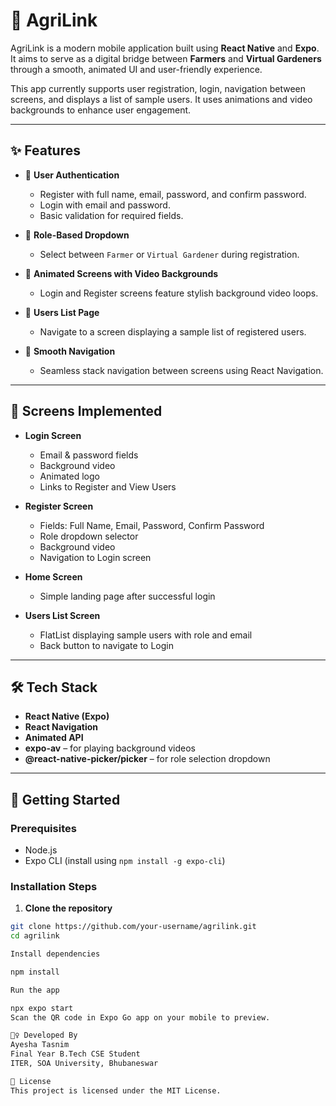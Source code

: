 # 🚜 AgriLink

AgriLink is a modern mobile application built using **React Native** and **Expo**. It aims to serve as a digital bridge between **Farmers** and **Virtual Gardeners** through a smooth, animated UI and user-friendly experience.

This app currently supports user registration, login, navigation between screens, and displays a list of sample users. It uses animations and video backgrounds to enhance user engagement.

---

## ✨ Features

- 🔐 **User Authentication**
  - Register with full name, email, password, and confirm password.
  - Login with email and password.
  - Basic validation for required fields.

- 🌱 **Role-Based Dropdown**
  - Select between `Farmer` or `Virtual Gardener` during registration.

- 🎥 **Animated Screens with Video Backgrounds**
  - Login and Register screens feature stylish background video loops.

- 👥 **Users List Page**
  - Navigate to a screen displaying a sample list of registered users.

- 🔄 **Smooth Navigation**
  - Seamless stack navigation between screens using React Navigation.

---

## 📱 Screens Implemented

- **Login Screen**
  - Email & password fields
  - Background video
  - Animated logo
  - Links to Register and View Users

- **Register Screen**
  - Fields: Full Name, Email, Password, Confirm Password
  - Role dropdown selector
  - Background video
  - Navigation to Login screen

- **Home Screen**
  - Simple landing page after successful login

- **Users List Screen**
  - FlatList displaying sample users with role and email
  - Back button to navigate to Login

---

## 🛠️ Tech Stack

- **React Native (Expo)**
- **React Navigation**
- **Animated API**
- **expo-av** – for playing background videos
- **@react-native-picker/picker** – for role selection dropdown

---

## 🚀 Getting Started

### Prerequisites

- Node.js
- Expo CLI (install using `npm install -g expo-cli`)

### Installation Steps

1. **Clone the repository**

```bash
git clone https://github.com/your-username/agrilink.git
cd agrilink

Install dependencies

npm install

Run the app

npx expo start
Scan the QR code in Expo Go app on your mobile to preview.

🙋‍♀️ Developed By
Ayesha Tasnim
Final Year B.Tech CSE Student
ITER, SOA University, Bhubaneswar

📜 License
This project is licensed under the MIT License.